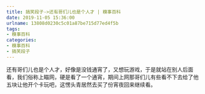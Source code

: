 ```yaml
---
title: 搞笑段子->还有哥们儿也是个人才 | 糗事百科
date: 2019-11-05 15:36:00
urlname: 13808d0230c5c01a87be715d77ed4f5b
tags: 
- 糗事百科
categories:
- 糗事百科
- 搞笑段子
---
```

还有哥们儿也是个人才，好像是没钱通宵了，又想玩游戏，于是就站在别人后面看，我们俗称上瞄网，硬是看了一个通宵，期间上网那哥们儿有些看不下去给了他五块让他开个卡玩吧，这愣头青居然去买了份宵夜回来继续看。


